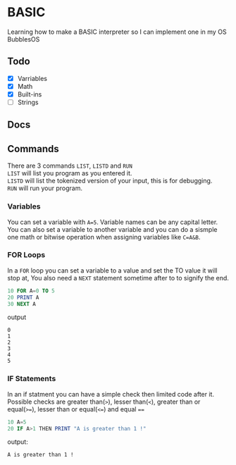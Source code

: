 # BASIC
Learning how to make a BASIC interpreter so I can implement one in my OS BubblesOS

## Todo
- [X] Varriables
- [X] Math
- [X] Built-ins
- [ ] Strings

## Docs
## Commands
There are 3 commands `LIST`, `LISTD` and `RUN`</br>
`LIST` will list you program as you entered it.</br>
`LISTD` will list the tokenized version of your input, this is for debugging.</br>
`RUN` will run your program.</br>

### Variables
You can set a variable with `A=5`.
Variable names can be any capital letter.
You can also set a variable to another variable and you can do a sismple one math or bitwise operation when assigning variables like `C=A&B`.

### FOR Loops
In a `FOR` loop you can set a variable to a value and set the TO value it will stop at, You also need a `NEXT` statement sometime after to to signify the end.

``` purebasic
10 FOR A=0 TO 5
20 PRINT A
30 NEXT A
```

output

```
0
1
2
3
4
5
```

### IF Statements
In an if statment you can have a simple check then limited code after it.
Possible checks are greater than(`>`), lesser than(`<`), greater than or equal(`>=`), lesser than or equal(`<=`) and equal `==`

``` purebasic
10 A=5
20 IF A>1 THEN PRINT "A is greater than 1 !"
```

output:
```
A is greater than 1 !
```

